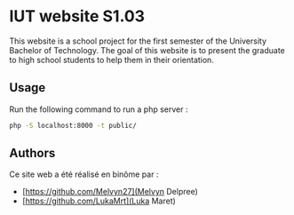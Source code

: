 # IUT website S1.03

This website is a school project for the first semester of the University Bachelor of Technology. The goal of this website is to present the graduate to high school students to help them in their orientation.

## Usage

Run the following command to run a php server :

```bash
php -S localhost:8000 -t public/
```

## Authors

Ce site web a été réalisé en binôme par :

  - [https://github.com/Melvyn27](Melvyn Delpree)
  - [https://github.com/LukaMrt](Luka Maret)

